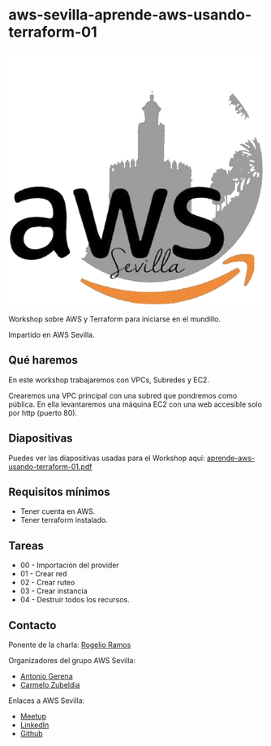 # aws-sevilla-aprende-aws-usando-terraform-01

![logo-aws-sevilla](./logo-aws-sevilla.png)

Workshop sobre AWS y Terraform para iniciarse en el mundillo.

Impartido en AWS Sevilla.

## Qué haremos

En este workshop trabajaremos con VPCs, Subredes y EC2.

Crearemos una VPC principal con una subred que pondremos como pública.
En ella levantaremos una máquina EC2 con una web accesible solo por http (puerto 80).

## Diapositivas

Puedes ver las diapositivas usadas para el Workshop aquí: [aprende-aws-usando-terraform-01.pdf](./aprende-aws-usando-terraform-01.pdf)

## Requisitos mínimos

- Tener cuenta en AWS.
- Tener terraform instalado.

## Tareas

- 00 - Importación del provider
- 01 - Crear red
- 02 - Crear ruteo
- 03 - Crear instancia
- 04 - Destruir todos los recursos.
 
## Contacto

Ponente de la charla: [Rogelio Ramos](https://www.linkedin.com/in/rogelio-ramos/)

Organizadores del grupo AWS Sevilla:
- [Antonio Gerena](https://www.linkedin.com/in/antonio-gerena/)
- [Carmelo Zubeldia](https://www.linkedin.com/in/carmelo-zubeldia/)

Enlaces a AWS Sevilla:
- [Meetup](https://www.meetup.com/es-ES/AWS-Sevilla/)
- [LinkedIn](https://www.linkedin.com/company/aws-sevilla)
- [Github](https://github.com/awsSevilla)